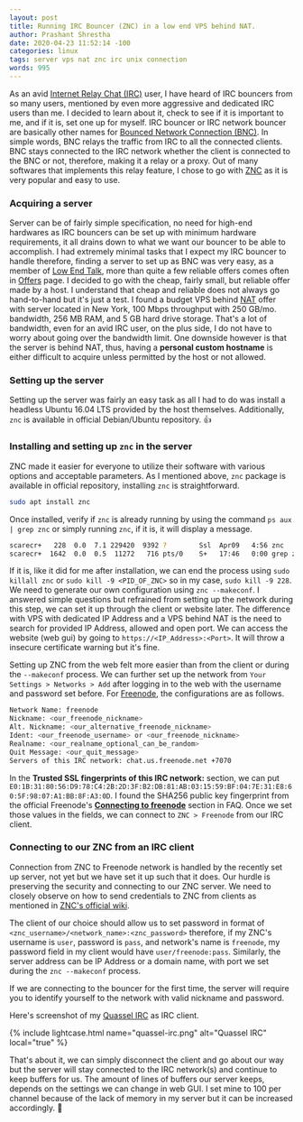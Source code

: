 ```yaml
---
layout: post
title: Running IRC Bouncer (ZNC) in a low end VPS behind NAT.
author: Prashant Shrestha
date: 2020-04-23 11:52:14 -100
categories: linux
tags: server vps nat znc irc unix connection
words: 995
---
```


As an avid [Internet Relay Chat (IRC)]() user, I have heard of IRC bouncers from so many users, mentioned by even more aggressive and dedicated IRC users than me. I decided to learn about it, check to see if it is important to me, and if it is, set one up for myself. IRC bouncer or IRC network bouncer are basically other names for [Bounced Network Connection (BNC)](https://en.wikipedia.org/wiki/BNC_(software)). In simple words, BNC relays the traffic from IRC to all the connected clients. BNC stays connected to the IRC network whether the client is connected to the BNC or not, therefore, making it a relay or a proxy. Out of many softwares that implements this relay feature, I chose to go with [ZNC](https://wiki.znc.in/ZNC) as it is very popular and easy to use.

### Acquiring a server

Server can be of fairly simple specification, no need for high-end hardwares as IRC bouncers can be set up with minimum hardware requirements, it all drains down to what we want our bouncer to be able to accomplish. I had extremely minimal tasks that I expect my IRC bouncer to handle therefore, finding a server to set up as BNC was very easy, as a member of [Low End Talk](https://www.lowendtalk.com/), more than quite a few reliable offers comes often in [Offers](https://www.lowendtalk.com/categories/offers) page. I decided to go with the cheap, fairly small, but reliable offer made by a host. I understand that cheap and reliable does not always go hand-to-hand but it's just a test. I found a budget VPS behind [NAT](https://en.wikipedia.org/wiki/Network_address_translation) offer with server located in New York, 100 Mbps throughput with 250 GB/mo. bandwidth, 256 MB RAM, and 5 GB hard drive storage. That's a lot of bandwidth, even for an avid IRC user, on the plus side, I do not have to worry about going over the bandwidth limit. One downside however is that the server is behind NAT, thus, having a **personal custom hostname** is either difficult to acquire unless permitted by the host or not allowed.

### Setting up the server

Setting up the server was fairly an easy task as all I had to do was install a headless Ubuntu 16.04 LTS provided by the host themselves. Additionally, `znc` is available in official Debian/Ubuntu repository. :thumbsup: 

### Installing and setting up `znc` in the server

ZNC made it easier for everyone to utilize their software with various options and acceptable parameters. As I mentioned above, `znc` package is available in official repository, installing `znc` is straightforward.

```bash
sudo apt install znc
```

Once installed, verify if `znc` is already running by using the command `ps aux | grep znc` or simply running `znc`, if it is, it will display a message. 

```bash
scarecr+   228  0.0  7.1 229420  9392 ?        Ssl  Apr09   4:56 znc
scarecr+  1642  0.0  0.5  11272   716 pts/0    S+   17:46   0:00 grep znc
```

If it is, like it did for me after installation, we can end the process using `sudo killall znc` or `sudo kill -9 <PID_OF_ZNC>` so in my case, `sudo kill -9 228`. We need to generate our own configuration using `znc --makeconf`. I answered simple questions but refrained from setting up the network during this step, we can set it up through the client or website later. The difference with VPS with dedicated IP Address and a VPS behind NAT is the need to search for provided IP Address, allowed and open port. We can access the website (web gui) by going to `https://<IP_Address>:<Port>`. It will throw a insecure certificate warning but it's fine. 

Setting up ZNC from the web felt more easier than from the client or during the `--makeconf` process. We can further set up the network from `Your Settings > Networks > Add` after logging in to the web with the username and password set before. For [Freenode](https://freenode.net/), the configurations are as follows.

```bash
Network Name: freenode
Nickname: <our_freenode_nickname>
Alt. Nickname: <our_alternative_freenode_nickname>
Ident: <our_freenode_username> or <our_freenode_nickname>
Realname: <our_realname_optional_can_be_random>
Quit Message: <our_quit_message>
Servers of this IRC network: chat.us.freenode.net +7070
```

In the **Trusted SSL fingerprints of this IRC network:** section, we can put `E0:1B:31:80:56:D9:78:C4:2B:2D:3F:B2:DB:81:AB:03:15:59:BF:04:7E:31:E8:60:5F:98:07:A1:BB:8F:A3:0D`. I found the SHA256 public key fingerprint from the official Freenode's [**Connecting to freenode**](https://freenode.net/kb/answer/chat) section in FAQ. Once we set those values in the fields, we can connect to `ZNC > Freenode` from our IRC client.

### Connecting to our ZNC from an IRC client

Connection from ZNC to Freenode network is handled by the recently set up server, not yet but we have set it up such that it does. Our hurdle is preserving the security and connecting to our ZNC server. We need to closely observe on how to send credentials to ZNC from clients as mentioned in [ZNC's official wiki](https://wiki.znc.in/ZNC). 

The client of our choice should allow us to set password in format of `<znc_username>/<network_name>:<znc_password>` therefore, if my ZNC's username is `user`, password is `pass`, and network's name is `freenode`, my password field in my client would have `user/freenode:pass`. Similarly, the server address can be IP Address or a domain name, with port we set during the `znc --makeconf` process.

If we are connecting to the bouncer for the first time, the server will require you to identify yourself to the network with valid nickname and password.

Here's screenshot of my [Quassel IRC](https://quassel-irc.org/) as IRC client. 

{% include lightcase.html name="quassel-irc.png" alt="Quassel IRC" local="true" %}

That's about it, we can simply disconnect the client and go about our way but the server will stay connected to the IRC network(s) and continue to keep buffers for us. The amount of lines of buffers our server keeps, depends on the settings we can change in web GUI. I set mine to 100 per channel because of the lack of memory in my server but it can be increased accordingly. :tada: 